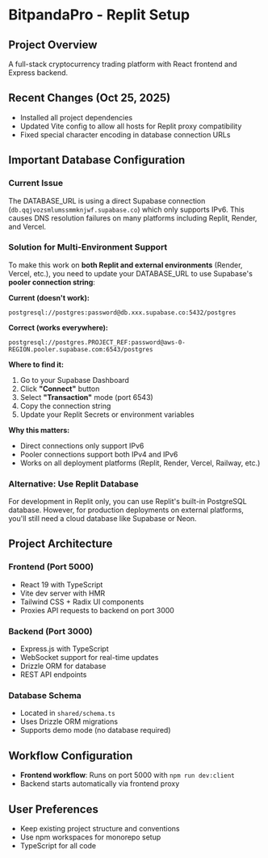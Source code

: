 # BitpandaPro - Replit Setup

## Project Overview
A full-stack cryptocurrency trading platform with React frontend and Express backend.

## Recent Changes (Oct 25, 2025)
- Installed all project dependencies
- Updated Vite config to allow all hosts for Replit proxy compatibility
- Fixed special character encoding in database connection URLs

## Important Database Configuration

### Current Issue
The DATABASE_URL is using a direct Supabase connection (`db.qqjvozsmlumssmmknjwf.supabase.co`) which only supports IPv6. This causes DNS resolution failures on many platforms including Replit, Render, and Vercel.

### Solution for Multi-Environment Support
To make this work on **both Replit and external environments** (Render, Vercel, etc.), you need to update your DATABASE_URL to use Supabase's **pooler connection string**:

**Current (doesn't work):**
```
postgresql://postgres:password@db.xxx.supabase.co:5432/postgres
```

**Correct (works everywhere):**
```
postgresql://postgres.PROJECT_REF:password@aws-0-REGION.pooler.supabase.com:6543/postgres
```

**Where to find it:**
1. Go to your Supabase Dashboard
2. Click **"Connect"** button
3. Select **"Transaction"** mode (port 6543)
4. Copy the connection string
5. Update your Replit Secrets or environment variables

**Why this matters:**
- Direct connections only support IPv6
- Pooler connections support both IPv4 and IPv6
- Works on all deployment platforms (Replit, Render, Vercel, Railway, etc.)

### Alternative: Use Replit Database
For development in Replit only, you can use Replit's built-in PostgreSQL database. However, for production deployments on external platforms, you'll still need a cloud database like Supabase or Neon.

## Project Architecture

### Frontend (Port 5000)
- React 19 with TypeScript
- Vite dev server with HMR
- Tailwind CSS + Radix UI components
- Proxies API requests to backend on port 3000

### Backend (Port 3000)
- Express.js with TypeScript
- WebSocket support for real-time updates
- Drizzle ORM for database
- REST API endpoints

### Database Schema
- Located in `shared/schema.ts`
- Uses Drizzle ORM migrations
- Supports demo mode (no database required)

## Workflow Configuration
- **Frontend workflow**: Runs on port 5000 with `npm run dev:client`
- Backend starts automatically via frontend proxy

## User Preferences
- Keep existing project structure and conventions
- Use npm workspaces for monorepo setup
- TypeScript for all code
